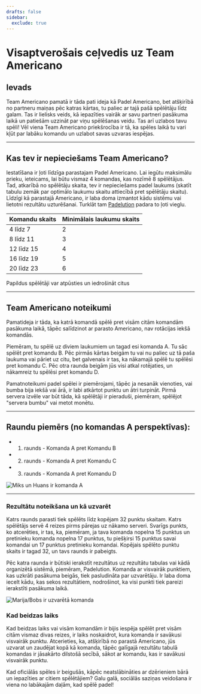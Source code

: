 ```yaml
---
drafts: false
sidebar:
  exclude: true
---
```


# Visaptverošais ceļvedis uz Team Americano

## Ievads
Team Americano pamatā ir tāda pati ideja kā Padel Americano, bet atšķirībā no partneru maiņas pēc katras kārtas, tu paliec ar tajā pašā spēlētāju līdz galam. Tas ir lielisks veids, kā iepazīties vairāk ar savu partneri pasākuma laikā un patiešām uzzināt par viņu spēlēšanas veidu. Tas arī uzlabos tavu spēli! Vēl viena Team Americano priekšrocība ir tā, ka spēles laikā tu vari kļūt par labāku komandu un uzlabot savas uzvaras iespējas.

---

## Kas tev ir nepieciešams Team Americano?
Iestatīšana ir ļoti līdzīga parastajam Padel Americano. Lai iegūtu maksimālu prieku, ieteicams, lai būtu vismaz 4 komandas, kas nozīmē 8 spēlētājus. Tad, atkarībā no spēlētāju skaita, tev ir nepieciešams padel laukums (skatīt tabulu zemāk par optimālo laukumu skaitu attiecībā pret spēlētāju skaitu). Līdzīgi kā parastajā Americano, ir laba doma izmantot kādu sistēmu vai lietotni rezultātu uzturēšanai. Turklāt tam [Padelution](https://www.padelution.com/americano) padara to ļoti vieglu.

| Komandu skaits | Minimālais laukumu skaits |
|-----------------|--------------------------|
|      4 līdz 7   |             2            |
|     8 līdz 11   |             3            |
|     12 līdz 15  |             4            |
|     16 līdz 19  |             5            |
|     20 līdz 23  |             6            |

Papildus spēlētāji var atpūsties un iedrošināt citus

---

## Team Americano noteikumi
Pamatideja ir tāda, ka katrā komandā spēlē pret visām citām komandām pasākuma laikā, tāpēc salīdzinot ar parasto Americano, nav rotācijas iekšā komandās.

Piemēram, tu spēlē uz diviem laukumiem un tagad esi komanda A. Tu sāc spēlēt pret komandu B. Pēc pirmās kārtas beigām tu vai nu paliec uz tā paša laukuma vai pāriet uz citu, bet galvenais ir tas, ka nākamajā spēlē tu spēlēsi pret komandu C. Pēc otra raunda beigām jūs visi atkal rotējaties, un nākamreiz tu spēlēsi pret komandu D.

Pamatnoteikumi padel spēlei ir piemērojami, tāpēc ja nesanāk vienoties, vai bumba bija iekšā vai ārā, ir labi atkārtot punktu un ātri turpināt. Pirmā servera izvēle var būt tāda, kā spēlētāji ir pieraduši, piemēram, spēlējot "servera bumbu" vai metot monētu.

---

## Raundu piemērs (no komandas A perspektīvas):
- 1. raunds - Komanda A pret Komandu B
- 2. raunds - Komanda A pret Komandu C
- 3. raunds - Komanda A pret Komandu D

![Miks un Huans ir komanda A](/lv/images/team-americano.png "Miks un Huans ir komanda A")

---

### Rezultātu noteikšana un kā uzvarēt
Katrs raunds parasti tiek spēlēts līdz kopējam 32 punktu skaitam. Katrs spēlētājs servē 4 reizes pirms pārejas uz nākamo serveri. Svarīgs punkts, ko atcerēties, ir tas, ka, piemēram, ja tava komanda nopelna 15 punktus un pretinieku komanda nopelna 17 punktus, tu piešķirsi 15 punktus savai komandai un 17 punktus pretinieku komandai. Kopējais spēlēto punktu skaits ir tagad 32, un tavs raunds ir pabeigts.

Pēc katra raunda ir būtiski ierakstīt rezultātus uz rezultātu tabulas vai kādā organizētā sistēmā, piemēram, Padelution. Komanda ar visvairāk punktiem, kas uzkrāti pasākuma beigās, tiek pasludināta par uzvarētāju. Ir laba doma iecelt kādu, kas sekos rezultātiem, nodrošinot, ka visi punkti tiek pareizi ierakstīti pasākuma laikā.

![Marija/Bobs ir uzvarētā komanda](/lv/images/team-americano-scores.png "Marija/Bobs ir uzvarētā komanda")

### Kad beidzas laiks
Kad beidzas laiks vai visām komandām ir bijis iespēja spēlēt pret visām citām vismaz divas reizes, ir laiks noskaidrot, kura komanda ir savākusi visvairāk punktu. Atcerieties, ka, atšķirībā no parastā Americano, jūs uzvarat un zaudējat kopā kā komanda, tāpēc galīgajā rezultātu tabulā komandas ir jāsakārto dilstošā secībā, sākot ar komandu, kas ir savākusi visvairāk punktu.

Kad oficiālās spēles ir beigušās, kāpēc neatslābināties ar dzērieniem bārā un iepazīties ar citiem spēlētājiem? Galu galā, sociālās saziņas veidošana ir viena no labākajām daļām, kad spēlē padel!